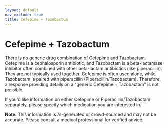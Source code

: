 ```yaml
---
layout: default
nav_exclude: true
title: Cefepime + Tazobactum
---
```


# Cefepime + Tazobactum

There is no generic drug combination of Cefepime and Tazobactam.  Cefepime is a cephalosporin antibiotic, and Tazobactam is a beta-lactamase inhibitor often combined with other beta-lactam antibiotics (like piperacillin).  They are not typically used together.  Cefepime is often used alone, while Tazobactam is paired with piperacillin (Piperacillin/Tazobactam).  Therefore, a response providing details on a "generic Cefepime + Tazobactam" is not possible.

If you'd like information on either Cefepime or Piperacillin/Tazobactam separately, please specify which medication you are interested in.


**Note:** This information is AI-generated or crowd-sourced and may not be accurate. Please consult a medical professional for verified advice.